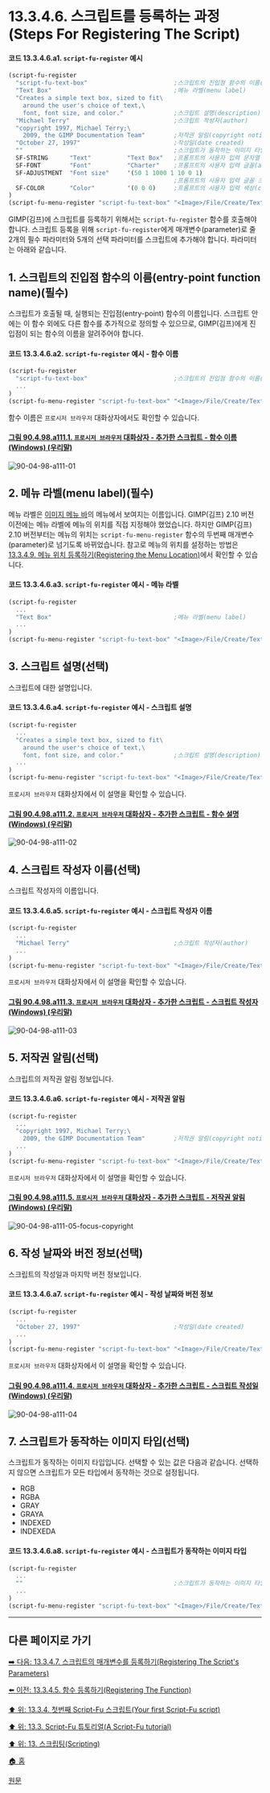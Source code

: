# 13.3.4.6. 스크립트를 등록하는 과정(Steps For Registering The Script)

#### 코드 13.3.4.6.a1. `script-fu-register` 예시

```scheme
(script-fu-register
  "script-fu-text-box"                        ;스크립트의 진입점 함수의 이름(entry-point function name)
  "Text Box"                                  ;메뉴 라벨(menu label)
  "Creates a simple text box, sized to fit\
    around the user's choice of text,\
    font, font size, and color."              ;스크립트 설명(description)
  "Michael Terry"                             ;스크립트 작성자(author)
  "copyright 1997, Michael Terry;\
    2009, the GIMP Documentation Team"        ;저작권 알림(copyright notice)
  "October 27, 1997"                          ;작성일(date created)
  ""                                          ;스크립트가 동작하는 이미지 타입(image type that the script works on)
  SF-STRING      "Text"          "Text Box"   ;프롬프트의 사용자 입력 문자열 변수(a string variable)
  SF-FONT        "Font"          "Charter"    ;프롬프트의 사용자 입력 글꼴(a font variable)
  SF-ADJUSTMENT  "Font size"     '(50 1 1000 1 10 0 1)
                                              ;프롬프트의 사용자 입력 글꼴 크기(a spin-button)
  SF-COLOR       "Color"         '(0 0 0)     ;프롬프트의 사용자 입력 색상(color variable)
)
(script-fu-menu-register "script-fu-text-box" "<Image>/File/Create/Text")
```

GIMP(김프)에 스크립트를 등록하기 위해서는 `script-fu-register` 함수를 호출해야 합니다. 스크립트 등록을 위해 `script-fu-register`에게 매개변수(parameter)로 줄 2개의 필수 파라미터와 5개의 선택 파라미터를 스크립트에 추가해야 합니다. 파라미터는 아래와 같습니다.

## 1. 스크립트의 진입점 함수의 이름(entry-point function name)(필수)
스크립트가 호출될 때, 실행되는 진입점(entry-point) 함수의 이름입니다. 스크립트 안에는 이 함수 외에도 다른 함수를 추가적으로 정의할 수 있으므로, GIMP(김프)에게 진입점이 되는 함수의 이름을 알려주어야 합니다.

#### 코드 13.3.4.6.a2. `script-fu-register` 예시 - 함수 이름

```scheme
(script-fu-register
  "script-fu-text-box"                        ;스크립트의 진입점 함수의 이름(entry-point function name)
  ...
)
(script-fu-menu-register "script-fu-text-box" "<Image>/File/Create/Text")
```

함수 이름은 `프로시저 브라우저` 대화상자에서도 확인할 수 있습니다.

<a id="90-04-98-a111-01"></a>

#### [그림 90.4.98.a111.1. `프로시저 브라우저` 대화상자 - 추가한 스크립트 - 함수 이름 (Windows) (우리말)](./90-04-98-procedure_browser.md#90-04-98-a111-01)
![90-04-98-a111-01](https://github.com/wonder13662/gimp/assets/15767104/988b5ec1-fe75-4931-95ce-503e9a8ab94d)

## 2. 메뉴 라벨(menu label)(필수)
메뉴 라벨은 [이미지 메뉴 바](./03-02-02-02-image-menu.md)의 메뉴에서 보여지는 이름입니다. GIMP(김프) 2.10 버전 이전에는 메뉴 라벨에 메뉴의 위치를 직접 지정해야 했었습니다. 하지만 GIMP(김프) 2.10 버전부터는 메뉴의 위치는 `script-fu-menu-register` 함수의 두번째 매개변수(parameter)로 넘기도록 바뀌었습니다. 참고로 메뉴의 위치를 설정하는 방법은 [13.3.4.9. 메뉴 위치 등록하기(Registering the Menu Location)](./13-03-04-09-registering_the_menu_location.md)에서 확인할 수 있습니다.

#### 코드 13.3.4.6.a3. `script-fu-register` 예시 - 메뉴 라벨

```scheme
(script-fu-register
  ...
  "Text Box"                                  ;메뉴 라벨(menu label)
  ...
)
(script-fu-menu-register "script-fu-text-box" "<Image>/File/Create/Text")
```

## 3. 스크립트 설명(선택)
스크립트에 대한 설명입니다.

#### 코드 13.3.4.6.a4. `script-fu-register` 예시 - 스크립트 설명

```scheme
(script-fu-register
  ...
  "Creates a simple text box, sized to fit\
    around the user's choice of text,\
    font, font size, and color."              ;스크립트 설명(description)
  ...
)
(script-fu-menu-register "script-fu-text-box" "<Image>/File/Create/Text")
```

`프로시저 브라우저` 대화상자에서 이 설명을 확인할 수 있습니다.

<a id="90-04-98-a111-02"></a>

#### [그림 90.4.98.a111.2. `프로시저 브라우저` 대화상자 - 추가한 스크립트 - 함수 설명 (Windows) (우리말)](./90-04-98-procedure_browser.md#90-04-98-a111-02)
![90-04-98-a111-02](https://github.com/wonder13662/gimp/assets/15767104/7e5c6482-2d03-4c16-b0a2-2a953f8e4f41)

## 4. 스크립트 작성자 이름(선택)
스크립트 작성자의 이름입니다.

#### 코드 13.3.4.6.a5. `script-fu-register` 예시 - 스크립트 작성자 이름

```scheme
(script-fu-register
  ...
  "Michael Terry"                             ;스크립트 작성자(author)
  ...
)
(script-fu-menu-register "script-fu-text-box" "<Image>/File/Create/Text")
```

`프로시저 브라우저` 대화상자에서 이 설명을 확인할 수 있습니다.

<a id="90-04-98-a111-03"></a>

#### [그림 90.4.98.a111.3. `프로시저 브라우저` 대화상자 - 추가한 스크립트 - 스크립트 작성자 (Windows) (우리말)](./90-04-98-procedure_browser.md#90-04-98-a111-03)
![90-04-98-a111-03](https://github.com/wonder13662/gimp/assets/15767104/0bf15ae7-ba04-4520-906d-70edb71a2162)

## 5. 저작권 알림(선택)
스크립트의 저작권 알림 정보입니다. 

#### 코드 13.3.4.6.a6. `script-fu-register` 예시 - 저작권 알림

```scheme
(script-fu-register
  ...
  "copyright 1997, Michael Terry;\
    2009, the GIMP Documentation Team"        ;저작권 알림(copyright notice)
  ...
)
(script-fu-menu-register "script-fu-text-box" "<Image>/File/Create/Text")
```

`프로시저 브라우저` 대화상자에서 이 설명을 확인할 수 있습니다.

<a id="90-04-98-a111-05"></a>

#### [그림 90.4.98.a111.5. `프로시저 브라우저` 대화상자 - 추가한 스크립트 - 저작권 알림 (Windows) (우리말)](./90-04-98-procedure_browser.md#90-04-98-a111-05)
![90-04-98-a111-05-focus-copyright](https://github.com/wonder13662/gimp/assets/15767104/f2b40d64-ab90-4a94-9de0-85c4ed56b073)

## 6. 작성 날짜와 버전 정보(선택)
스크립트의 작성일과 마지막 버전 정보입니다. 

#### 코드 13.3.4.6.a7. `script-fu-register` 예시 - 작성 날짜와 버전 정보
```scheme
(script-fu-register
  ...
  "October 27, 1997"                          ;작성일(date created)
  ...
)
(script-fu-menu-register "script-fu-text-box" "<Image>/File/Create/Text")
```

`프로시저 브라우저` 대화상자에서 이 설명을 확인할 수 있습니다.

<a id="90-04-98-a111-04"></a>

#### [그림 90.4.98.a111.4. `프로시저 브라우저` 대화상자 - 추가한 스크립트 - 스크립트 작성일 (Windows) (우리말)](./90-04-98-procedure_browser.md#90-04-98-a111-04)
![90-04-98-a111-04](https://github.com/wonder13662/gimp/assets/15767104/a7b325af-72d2-49a9-b99c-0e2345ddca6b)

## 7. 스크립트가 동작하는 이미지 타입(선택)
스크립트가 동작하는 이미지 타입입니다. 선택할 수 있는 값은 다음과 같습니다. 선택하지 않으면 스크립트가 모든 타입에서 동작하는 것으로 설정됩니다.

- RGB
- RGBA
- GRAY
- GRAYA
- INDEXED
- INDEXEDA

#### 코드 13.3.4.6.a8. `script-fu-register` 예시 - 스크립트가 동작하는 이미지 타입

```scheme
(script-fu-register
  ...
  ""                                          ;스크립트가 동작하는 이미지 타입(image type that the script works on)
  ...
)
(script-fu-menu-register "script-fu-text-box" "<Image>/File/Create/Text")
```

***

## 다른 페이지로 가기

[➡️ 다음: 13.3.4.7. 스크립트의 매개변수를 등록하기(Registering The Script's Parameters)](./13-03-04-07-registering_the_scripts_parameters.md)

[⬅️ 이전: 13.3.4.5. 함수 등록하기(Registering The Function)](./13-03-04-05-registering_the_function.md)

[⬆️ 위: 13.3.4. 첫번째 Script-Fu 스크립트(Your first Script-Fu script)](./13-03-04-00-your-first-script-fu-script.md)

[⬆️ 위: 13.3. Script-Fu 튜토리얼(A Script-Fu tutorial)](./13-03-00-a-script-fu-tutorial.md)

[⬆️ 위: 13. 스크립팅(Scripting)](./13-00-scripting.md)

[🏠 홈](./00-home.md)

[원문](https://docs.gimp.org/2.10/ko/gimp-using-script-fu-tutorial-first-script.html#idm9883)